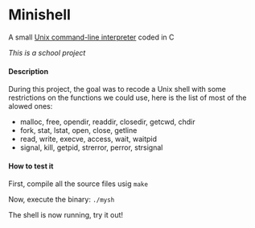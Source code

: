 # Minishell

A small [Unix command-line interpreter](https://en.wikipedia.org/wiki/Unix_shell) coded in C

*This is a school project*

#### Description
During this project, the goal was to recode a Unix shell with some restrictions on the functions we could use, here is the list of most of the alowed ones:
- malloc, free, opendir, readdir, closedir, getcwd, chdir
- fork, stat, lstat, open, close, getline
- read, write, execve, access, wait, waitpid
- signal, kill, getpid, strerror, perror, strsignal

#### How to test it

First, compile all the source files usig `make`

Now, execute the binary:
`./mysh`

The shell is now running, try it out!
